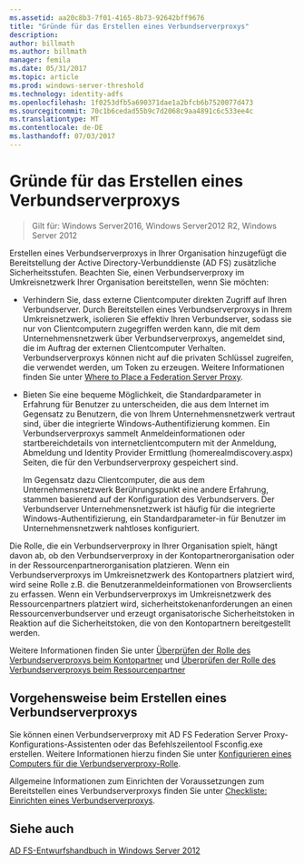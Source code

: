 ```yaml
---
ms.assetid: aa20c8b3-7f01-4165-8b73-92642bff9676
title: "Gründe für das Erstellen eines Verbundserverproxys"
description: 
author: billmath
ms.author: billmath
manager: femila
ms.date: 05/31/2017
ms.topic: article
ms.prod: windows-server-threshold
ms.technology: identity-adfs
ms.openlocfilehash: 1f0253dfb5a690371dae1a2bfcb6b7520077d473
ms.sourcegitcommit: 70c1b6cedad55b9c7d2068c9aa4891c6c533ee4c
ms.translationtype: MT
ms.contentlocale: de-DE
ms.lasthandoff: 07/03/2017
---
```

# <a name="when-to-create-a-federation-server-proxy"></a>Gründe für das Erstellen eines Verbundserverproxys

>Gilt für: Windows Server2016, Windows Server2012 R2, Windows Server 2012

Erstellen eines Verbundserverproxys in Ihrer Organisation hinzugefügt die Bereitstellung der Active Directory-Verbunddienste \(AD FS\) zusätzliche Sicherheitsstufen. Beachten Sie, einen Verbundserverproxy im Umkreisnetzwerk Ihrer Organisation bereitstellen, wenn Sie möchten:  
  
-   Verhindern Sie, dass externe Clientcomputer direkten Zugriff auf Ihren Verbundserver. Durch Bereitstellen eines Verbundserverproxys in Ihrem Umkreisnetzwerk, isolieren Sie effektiv Ihren Verbundserver, sodass sie nur von Clientcomputern zugegriffen werden kann, die mit dem Unternehmensnetzwerk über Verbundserverproxys, angemeldet sind, die im Auftrag der externen Clientcomputer Verhalten. Verbundserverproxys können nicht auf die privaten Schlüssel zugreifen, die verwendet werden, um Token zu erzeugen. Weitere Informationen finden Sie unter [Where to Place a Federation Server Proxy](Where-to-Place-a-Federation-Server-Proxy.md).  
  
-   Bieten Sie eine bequeme Möglichkeit, die Standardparameter in Erfahrung für Benutzer zu unterscheiden, die aus dem Internet im Gegensatz zu Benutzern, die von Ihrem Unternehmensnetzwerk vertraut sind, über die integrierte Windows-Authentifizierung kommen. Ein Verbundserverproxys sammelt Anmeldeinformationen oder startbereichdetails von internetclientcomputern mit der Anmeldung, Abmeldung und Identity Provider Ermittlung \(homerealmdiscovery.aspx\) Seiten, die für den Verbundserverproxy gespeichert sind.  
  
    Im Gegensatz dazu Clientcomputer, die aus dem Unternehmensnetzwerk Berührungspunkt eine andere Erfahrung, stammen basierend auf der Konfiguration des Verbundservers. Der Verbundserver Unternehmensnetzwerk ist häufig für die integrierte Windows-Authentifizierung, ein Standardparameter-in für Benutzer im Unternehmensnetzwerk nahtloses konfiguriert.  
  
Die Rolle, die ein Verbundserverproxy in Ihrer Organisation spielt, hängt davon ab, ob den Verbundserverproxy in der Kontopartnerorganisation oder in der Ressourcenpartnerorganisation platzieren. Wenn ein Verbundserverproxys im Umkreisnetzwerk des Kontopartners platziert wird, wird seine Rolle z.B. die Benutzeranmeldeinformationen von Browserclients zu erfassen. Wenn ein Verbundserverproxys im Umkreisnetzwerk des Ressourcenpartners platziert wird, sicherheitstokenanforderungen an einen Ressourcenverbundserver und erzeugt organisatorische Sicherheitstoken in Reaktion auf die Sicherheitstoken, die von den Kontopartnern bereitgestellt werden.  
  
Weitere Informationen finden Sie unter [Überprüfen der Rolle des Verbundserverproxys beim Kontopartner](Review-the-Role-of-the-Federation-Server-Proxy-in-the-Account-Partner.md) und [Überprüfen der Rolle des Verbundserverproxys beim Ressourcenpartner](Review-the-Role-of-the-Federation-Server-Proxy-in-the-Resource-Partner.md)  
  
## <a name="how-to-create-a-federation-server-proxy"></a>Vorgehensweise beim Erstellen eines Verbundserverproxys  
Sie können einen Verbundserverproxy mit AD FS Federation Server Proxy-Konfigurations-Assistenten oder das Befehlszeilentool Fsconfig.exe erstellen. Weitere Informationen hierzu finden Sie unter [Konfigurieren eines Computers für die Verbundserverproxy-Rolle](../../ad-fs/deployment/Configure-a-Computer-for-the-Federation-Server-Proxy-Role.md).  
  
Allgemeine Informationen zum Einrichten der Voraussetzungen zum Bereitstellen eines Verbundserverproxys finden Sie unter [Checkliste: Einrichten eines Verbundserverproxys](../../ad-fs/deployment/Checklist--Setting-Up-a-Federation-Server-Proxy.md).  
  
## <a name="see-also"></a>Siehe auch
[AD FS-Entwurfshandbuch in Windows Server 2012](AD-FS-Design-Guide-in-Windows-Server-2012.md)
